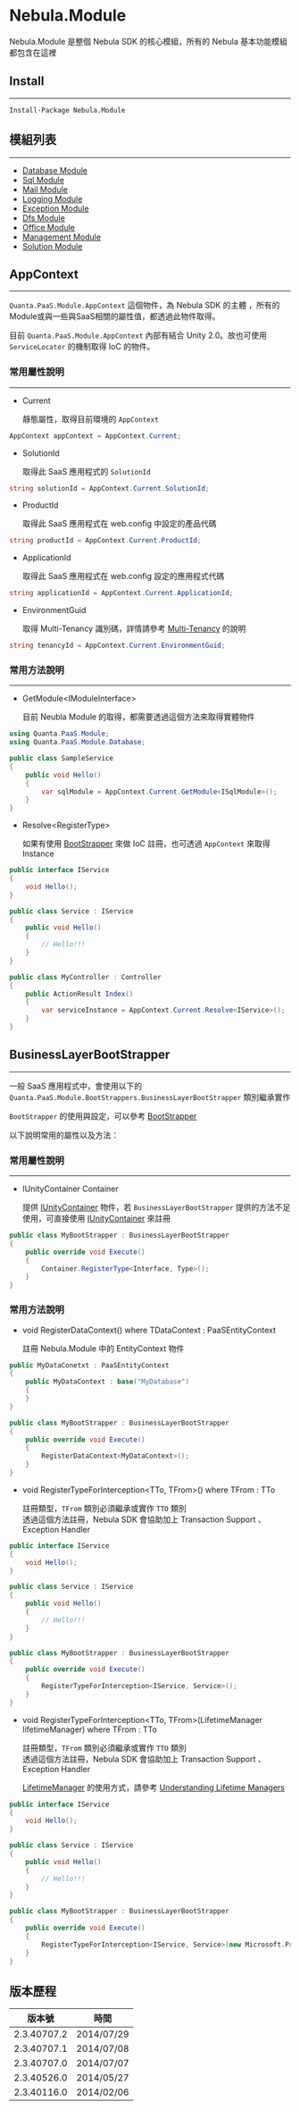 
Nebula.Module
================

Nebula.Module 是整個 Nebula SDK 的核心模組，所有的 Nebula 基本功能模組都包含在這裡

## Install
----------------

    Install-Package Nebula.Module

## 模組列表
----------------

* [Database Module](Module.Database.md)  
* [Sql Module](Module.Sql.md)
* [Mail Module](Module.Mail.md)
* [Logging Module](Module.Logging.md)
* [Exception Module](Module.Exception.md)
* [Dfs Module](Module.Dfs.md)
* [Office Module](Module.Office.md)
* [Management Module](Module.Management.md)
* [Solution Module](Module.Solution.md)

## AppContext
----------------

`Quanta.PaaS.Module.AppContext` 這個物件，為 Nebula SDK 的主體 ，所有的 Module或與一些與SaaS相關的屬性值，都透過此物件取得。  

目前 `Quanta.PaaS.Module.AppContext` 內部有結合 Unity 2.0。故也可使用 `ServiceLocator` 的機制取得 IoC 的物件。  

### 常用屬性說明
----------------

* Current

	靜態屬性，取得目前環境的 `AppContext`

```csharp
AppContext appContext = AppContext.Current;
```

* SolutionId

	取得此 SaaS 應用程式的 `SolutionId`

```csharp
string solutionId = AppContext.Current.SolutionId;
```

* ProductId

	取得此 SaaS 應用程式在 web.config 中設定的產品代碼

```csharp
string productId = AppContext.Current.ProductId;
```

* ApplicationId

	取得此 SaaS 應用程式在 web.config 設定的應用程式代碼

```csharp
string applicationId = AppContext.Current.ApplicationId;
```

* EnvironmentGuid

	取得 Multi-Tenancy 識別碼，詳情請參考 [Multi-Tenancy](MultiTenancy.md) 的說明

```csharp
string tenancyId = AppContext.Current.EnvironmentGuid;
```

### 常用方法說明
----------------

* GetModule&lt;IModuleInterface&gt;

	目前 Neubla Module 的取得，都需要透過這個方法來取得實體物件

```csharp
using Quanta.PaaS.Module;
using Quanta.PaaS.Module.Database;

public class SampleService
{
	public void Hello()
	{
		var sqlModule = AppContext.Current.GetModule<ISqlModule>();
	}
}
```

* Resolve&lt;RegisterType&gt;

	如果有使用 [BootStrapper](BootStrapper.md) 來做 IoC 註冊，也可透過 `AppContext` 來取得 Instance

```csharp
public interface IService
{
	void Hello();
}

public class Service : IService
{
	public void Hello()
	{
		// Hello!!!
	}
}

public class MyController : Controller
{
	public ActionResult Index()
	{
		var serviceInstance = AppContext.Current.Resolve<IService>();
	}
}
```

## BusinessLayerBootStrapper
----------------

一般 SaaS 應用程式中，會使用以下的 `Quanta.PaaS.Module.BootStrappers.BusinessLayerBootStrapper` 類別繼承實作

`BootStrapper` 的使用與設定，可以參考 [BootStrapper](BootStrapper.md)

以下說明常用的屬性以及方法：

### 常用屬性說明
----------------

* IUnityContainer Container

	提供 [IUnityContainer](http://msdn.microsoft.com/en-us/library/microsoft.practices.unity.iunitycontainer%28v=pandp.20%29.aspx) 物件，若 `BusinessLayerBootStrapper` 提供的方法不足使用，可直接使用 [IUnityContainer](http://msdn.microsoft.com/en-us/library/microsoft.practices.unity.iunitycontainer%28v=pandp.20%29.aspx) 來註冊  

```csharp
public class MyBootStrapper : BusinessLayerBootStrapper
{
	public override void Execute()
	{
		Container.RegisterType<Interface, Type>();
	}
}
```

### 常用方法說明

* void RegisterDataContext<TDataContext>() where TDataContext : PaaSEntityContext

	註冊 Nebula.Module 中的 EntityContext 物件


```csharp
public MyDataConetxt : PaaSEntityContext
{
	public MyDataContext : base("MyDatabase")
	{
	}
}

public class MyBootStrapper : BusinessLayerBootStrapper
{
	public override void Execute()
	{
		RegisterDataContext<MyDataContext>();
	}
}
```

* void RegisterTypeForInterception<TTo, TFrom>() where TFrom : TTo

	註冊類型，`TFrom` 類別必須繼承或實作 `TTO` 類別  
	透過這個方法註冊，Nebula SDK 會協助加上 Transaction Support 、Exception Handler


```csharp
public interface IService
{
	void Hello();
}

public class Service : IService
{
	public void Hello()
	{
		// Hello!!!
	}
}

public class MyBootStrapper : BusinessLayerBootStrapper
{
	public override void Execute()
	{
		RegisterTypeForInterception<IService, Service>();
	}
}
```


* void RegisterTypeForInterception<TTo, TFrom>(LifetimeManager lifetimeManager) where TFrom : TTo

	註冊類型，`TFrom` 類別必須繼承或實作 `TTO` 類別  
	透過這個方法註冊，Nebula SDK 會協助加上 Transaction Support 、Exception Handler

	[LifetimeManager](http://msdn.microsoft.com/en-us/library/microsoft.practices.unity.lifetimemanager%28v=pandp.20%29.aspx) 的使用方式，請參考 [Understanding Lifetime Managers](http://msdn.microsoft.com/en-us/library/ff660872%28v=pandp.20%29.aspx)  

```csharp
public interface IService
{
	void Hello();
}

public class Service : IService
{
	public void Hello()
	{
		// Hello!!!
	}
}

public class MyBootStrapper : BusinessLayerBootStrapper
{
	public override void Execute()
	{
		RegisterTypeForInterception<IService, Service>(new Microsoft.Practices.Unity.PerThreadLifetimeManager());
	}
}
```

## 版本歷程

|版本號 | 時間 |
| --- | :---: |
|2.3.40707.2| 2014/07/29 |
|2.3.40707.1| 2014/07/08 |
|2.3.40707.0| 2014/07/07|
|2.3.40526.0| 2014/05/27|
|2.3.40116.0| 2014/02/06|
